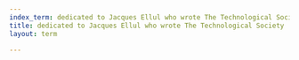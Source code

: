 ```yaml
---
index_term: dedicated to Jacques Ellul who wrote The Technological Society
title: dedicated to Jacques Ellul who wrote The Technological Society
layout: term

---
```

